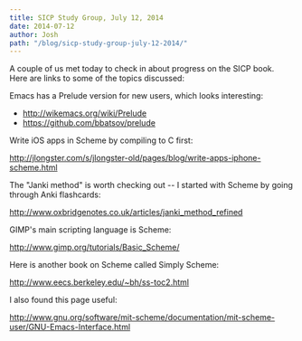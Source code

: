 ```yaml
---
title: SICP Study Group, July 12, 2014
date: 2014-07-12
author: Josh
path: "/blog/sicp-study-group-july-12-2014/"
---
```


A couple of us met today to check in about progress on the SICP book. Here are links to some of the topics discussed:

Emacs has a Prelude version for new users, which looks interesting:

* <a href="http://wikemacs.org/wiki/Prelude">http://wikemacs.org/wiki/Prelude</a>
* <a href="https://github.com/bbatsov/prelude">https://github.com/bbatsov/prelude</a>

Write iOS apps in Scheme by compiling to C first:

<a href="http://jlongster.com/s/jlongster-old/pages/blog/write-apps-iphone-scheme.html">http://jlongster.com/s/jlongster-old/pages/blog/write-apps-iphone-scheme.html</a>

The "Janki method" is worth checking out -- I started with Scheme by going through Anki flashcards:

<a href="http://www.oxbridgenotes.co.uk/articles/janki_method_refined">http://www.oxbridgenotes.co.uk/articles/janki_method_refined</a>

GIMP's main scripting language is Scheme:

<a href="http://www.gimp.org/tutorials/Basic_Scheme/">http://www.gimp.org/tutorials/Basic_Scheme/</a>

Here is another book on Scheme called Simply Scheme:

<a href="http://www.eecs.berkeley.edu/~bh/ss-toc2.html">http://www.eecs.berkeley.edu/~bh/ss-toc2.html</a>

I also found this page useful:

<a href="http://www.gnu.org/software/mit-scheme/documentation/mit-scheme-user/GNU-Emacs-Interface.html">http://www.gnu.org/software/mit-scheme/documentation/mit-scheme-user/GNU-Emacs-Interface.html</a>
